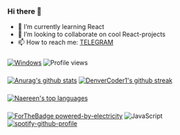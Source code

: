 ### Hi there 👋

- 🌱 I’m currently learning React
- 👯 I’m looking to collaborate on cool React-projects
- 📫 How to reach me: [TELEGRAM](https://t.me/pursimies)
###
[![Windows](https://svgshare.com/i/ZhY.svg)](https://svgshare.com/i/ZhY.svg)
![Profile views](https://gpvc.arturio.dev/Ilya-Dokuchaev)
### 
[![Anurag's github stats](https://github-readme-stats.vercel.app/api?username=Ilya-Dokuchaev&theme=default)](https://github.com/anuraghazra/github-readme-stats)
[![DenverCoder1's github streak](https://github-readme-streak-stats.herokuapp.com/?user=Ilya-Dokuchaev&theme=default)](https://github.com/DenverCoder1/github-readme-streak-stats)
###
[![Naereen's top languages](https://github-readme-stats.vercel.app/api/top-langs/?username=Ilya-Dokuchaev&theme=default)](https://github.com/anuraghazra/github-readme-stats)
###
[![ForTheBadge powered-by-electricity](http://ForTheBadge.com/images/badges/powered-by-electricity.svg)](http://ForTheBadge.com)
![JavaScript](https://img.shields.io/badge/javascript-%23323330.svg?style=for-the-badge&logo=javascript&logoColor=%23F7DF1E)
[![spotify-github-profile](https://spotify-github-profile.vercel.app/api/view?uid=31y7ogjolptgjwthtkzyi24pbnny&cover_image=true&theme=natemoo-re&show_offline=false&background_color=121212&bar_color=53b14f&bar_color_cover=false)](https://spotify-github-profile.vercel.app/api/view?uid=31y7ogjolptgjwthtkzyi24pbnny&redirect=true)



<!--
**Ilya-Dokuchaev/Ilya-Dokuchaev** is a ✨ _special_ ✨ repository because its `README.md` (this file) appears on your GitHub profile.

Here are some ideas to get you started:

- 🔭 I’m currently working on ...
- 🌱 I’m currently learning ...
- 👯 I’m looking to collaborate on ...
- 🤔 I’m looking for help with ...
- 💬 Ask me about ...
- 📫 How to reach me: ...
- 😄 Pronouns: ...
- ⚡ Fun fact: ...
-->
